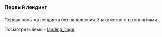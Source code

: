 ### <h3>Первый лендинг<h3>

Первая попытка лендинга без наполнения. Знакомство с технологиями

Посмотреть демо - [landing_page]( https://pa1eo.github.io/landing_page/)
